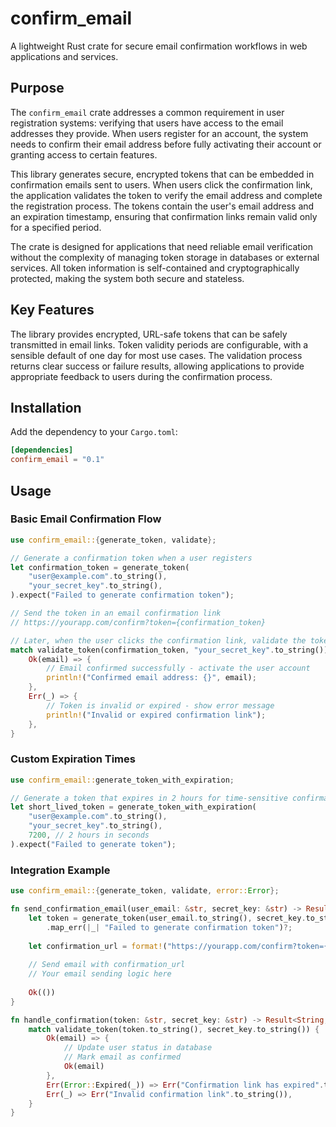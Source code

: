 # confirm_email

A lightweight Rust crate for secure email confirmation workflows in web applications and services.

## Purpose

The `confirm_email` crate addresses a common requirement in user registration systems: verifying that users have access to the email addresses they provide. When users register for an account, the system needs to confirm their email address before fully activating their account or granting access to certain features.

This library generates secure, encrypted tokens that can be embedded in confirmation emails sent to users. When users click the confirmation link, the application validates the token to verify the email address and complete the registration process. The tokens contain the user's email address and an expiration timestamp, ensuring that confirmation links remain valid only for a specified period.

The crate is designed for applications that need reliable email verification without the complexity of managing token storage in databases or external services. All token information is self-contained and cryptographically protected, making the system both secure and stateless.

## Key Features

The library provides encrypted, URL-safe tokens that can be safely transmitted in email links. Token validity periods are configurable, with a sensible default of one day for most use cases. The validation process returns clear success or failure results, allowing applications to provide appropriate feedback to users during the confirmation process.

## Installation

Add the dependency to your `Cargo.toml`:

```toml
[dependencies]
confirm_email = "0.1"
```

## Usage

### Basic Email Confirmation Flow

```rust
use confirm_email::{generate_token, validate};

// Generate a confirmation token when a user registers
let confirmation_token = generate_token(
    "user@example.com".to_string(),
    "your_secret_key".to_string(),
).expect("Failed to generate confirmation token");

// Send the token in an email confirmation link
// https://yourapp.com/confirm?token={confirmation_token}

// Later, when the user clicks the confirmation link, validate the token
match validate_token(confirmation_token, "your_secret_key".to_string()) {
    Ok(email) => {
        // Email confirmed successfully - activate the user account
        println!("Confirmed email address: {}", email);
    },
    Err(_) => {
        // Token is invalid or expired - show error message
        println!("Invalid or expired confirmation link");
    },
}
```

### Custom Expiration Times

```rust
use confirm_email::generate_token_with_expiration;

// Generate a token that expires in 2 hours for time-sensitive confirmations
let short_lived_token = generate_token_with_expiration(
    "user@example.com".to_string(),
    "your_secret_key".to_string(),
    7200, // 2 hours in seconds
).expect("Failed to generate token");
```

### Integration Example

```rust
use confirm_email::{generate_token, validate, error::Error};

fn send_confirmation_email(user_email: &str, secret_key: &str) -> Result<(), String> {
    let token = generate_token(user_email.to_string(), secret_key.to_string())
        .map_err(|_| "Failed to generate confirmation token")?;
    
    let confirmation_url = format!("https://yourapp.com/confirm?token={}", token);
    
    // Send email with confirmation_url
    // Your email sending logic here
    
    Ok(())
}

fn handle_confirmation(token: &str, secret_key: &str) -> Result<String, String> {
    match validate_token(token.to_string(), secret_key.to_string()) {
        Ok(email) => {
            // Update user status in database
            // Mark email as confirmed
            Ok(email)
        },
        Err(Error::Expired(_)) => Err("Confirmation link has expired".to_string()),
        Err(_) => Err("Invalid confirmation link".to_string()),
    }
}
```
